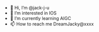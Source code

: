 - 👋 Hi, I’m @jack-j-u
- 👀 I’m interested in IOS
- 🌱 I’m currently learning AIGC
- 📫 How to reach me DreamJacky@xxxx

<!---
jack-j-u/jack-j-u is a ✨ special ✨ repository because its `README.md` (this file) appears on your GitHub profile.
You can click the Preview link to take a look at your changes.
--->
